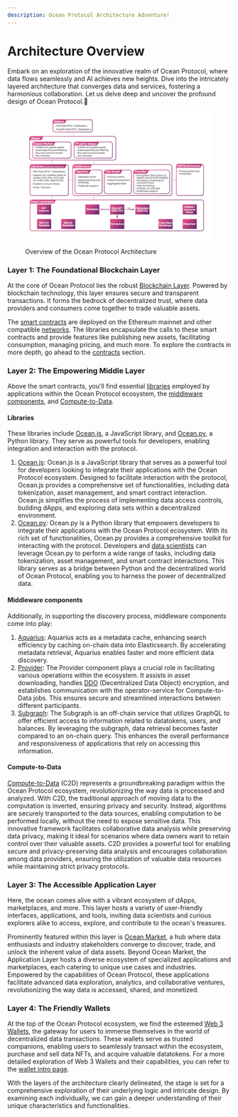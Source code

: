 ```yaml
---
description: Ocean Protocol Architecture Adventure!
---
```


# Architecture Overview

Embark on an exploration of the innovative realm of Ocean Protocol, where data flows seamlessly and AI achieves new heights. Dive into the intricately layered architecture that converges data and services, fostering a harmonious collaboration. Let us delve deep and uncover the profound design of Ocean Protocol.🐬

<figure><img src="../.gitbook/assets/architecture/architecture_overview.png" alt=""><figcaption><p>Overview of the Ocean Protocol Architecture</p></figcaption></figure>

### Layer 1: The Foundational Blockchain Layer

At the core of Ocean Protocol lies the robust [Blockchain Layer](contracts/README.md). Powered by blockchain technology, this layer ensures secure and transparent transactions. It forms the bedrock of decentralized trust, where data providers and consumers come together to trade valuable assets.&#x20;

The [smart contracts](contracts/README.md) are deployed on the Ethereum mainnet and other compatible [networks](../discover/networks/README.md). The libraries encapsulate the calls to these smart contracts and provide features like publishing new assets, facilitating consumption, managing pricing, and much more. To explore the contracts in more depth, go ahead to the [contracts](contracts/README.md) section.

### Layer 2: The Empowering Middle Layer

Above the smart contracts, you'll find essential [libraries](architecture.md#libraries) employed by applications within the Ocean Protocol ecosystem, the [middleware components](architecture.md#middleware-components), and [Compute-to-Data](architecture.md#compute-to-data).

#### Libraries

These libraries include [Ocean.js](ocean.js/README.md), a JavaScript library, and [Ocean.py](ocean.py/README.md), a Python library. They serve as powerful tools for developers, enabling integration and interaction with the protocol.

1. [Ocean.js](ocean.js/README.md): Ocean.js is a JavaScript library that serves as a powerful tool for developers looking to integrate their applications with the Ocean Protocol ecosystem. Designed to facilitate interaction with the protocol, Ocean.js provides a comprehensive set of functionalities, including data tokenization, asset management, and smart contract interaction. Ocean.js simplifies the process of implementing data access controls, building dApps, and exploring data sets within a decentralized environment.&#x20;
2. [Ocean.py](ocean.py/README.md): Ocean.py is a Python library that empowers developers to integrate their applications with the Ocean Protocol ecosystem. With its rich set of functionalities, Ocean.py provides a comprehensive toolkit for interacting with the protocol. Developers and [data scientists](../data-science/README.md) can leverage Ocean.py to perform a wide range of tasks, including data tokenization, asset management, and smart contract interactions. This library serves as a bridge between Python and the decentralized world of Ocean Protocol, enabling you to harness the power of decentralized data.

#### Middleware components

Additionally, in supporting the discovery process, middleware components come into play:

1. [Aquarius](aquarius/README.md): Aquarius acts as a metadata cache, enhancing search efficiency by caching on-chain data into Elasticsearch. By accelerating metadata retrieval, Aquarius enables faster and more efficient data discovery.
2. [Provider](provider/README.md): The Provider component plays a crucial role in facilitating various operations within the ecosystem. It assists in asset downloading, handles [DDO](ddo-specification.md) (Decentralized Data Object) encryption, and establishes communication with the operator-service for Compute-to-Data jobs. This ensures secure and streamlined interactions between different participants.
3. [Subgraph](subgraph/README.md): The Subgraph is an off-chain service that utilizes GraphQL to offer efficient access to information related to datatokens, users, and balances. By leveraging the subgraph, data retrieval becomes faster compared to an on-chain query. This enhances the overall performance and responsiveness of applications that rely on accessing this information.

#### Compute-to-Data

[Compute-to-Data](compute-to-data/README.md) (C2D) represents a groundbreaking paradigm within the Ocean Protocol ecosystem, revolutionizing the way data is processed and analyzed. With C2D, the traditional approach of moving data to the computation is inverted, ensuring privacy and security. Instead, algorithms are securely transported to the data sources, enabling computation to be performed locally, without the need to expose sensitive data. This innovative framework facilitates collaborative data analysis while preserving data privacy, making it ideal for scenarios where data owners want to retain control over their valuable assets. C2D provides a powerful tool for enabling secure and privacy-preserving data analysis and encourages collaboration among data providers, ensuring the utilization of valuable data resources while maintaining strict privacy protocols.

### Layer 3: The Accessible Application Layer

Here, the ocean comes alive with a vibrant ecosystem of dApps, marketplaces, and more. This layer hosts a variety of user-friendly interfaces, applications, and tools, inviting data scientists and curious explorers alike to access, explore, and contribute to the ocean's treasures.&#x20;

Prominently featured within this layer is [Ocean Market](../user-guides/using-ocean-market.md), a hub where data enthusiasts and industry stakeholders converge to discover, trade, and unlock the inherent value of data assets. Beyond Ocean Market, the Application Layer hosts a diverse ecosystem of specialized applications and marketplaces, each catering to unique use cases and industries. Empowered by the capabilities of Ocean Protocol, these applications facilitate advanced data exploration, analytics, and collaborative ventures, revolutionizing the way data is accessed, shared, and monetized.&#x20;

### Layer 4: The Friendly Wallets

At the top of the Ocean Protocol ecosystem, we find the esteemed [Web 3 Wallets](../discover/wallets/README.md), the gateway for users to immerse themselves in the world of decentralized data transactions. These wallets serve as trusted companions, enabling users to seamlessly transact within the ecosystem, purchase and sell data NFTs, and acquire valuable datatokens. For a more detailed exploration of Web 3 Wallets and their capabilities, you can refer to the [wallet intro page](../discover/wallets/README.md).



With the layers of the architecture clearly delineated, the stage is set for a comprehensive exploration of their underlying logic and intricate design. By examining each individually, we can gain a deeper understanding of their unique characteristics and functionalities.
